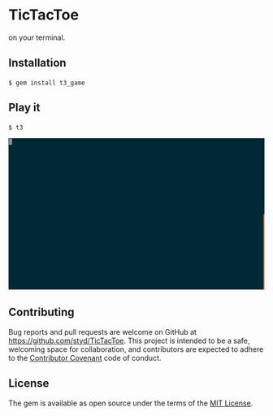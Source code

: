 # TicTacToe

on your terminal.

## Installation

    $ gem install t3_game

## Play it

    $ t3

![Play Screenshot](https://raw.githubusercontent.com/styd/TicTacToe/master/screenshot/play.gif)

## Contributing

Bug reports and pull requests are welcome on GitHub at https://github.com/styd/TicTacToe. This project is intended to be a safe, welcoming space for collaboration, and contributors are expected to adhere to the [Contributor Covenant](http://contributor-covenant.org) code of conduct.

## License

The gem is available as open source under the terms of the [MIT License](http://opensource.org/licenses/MIT).
